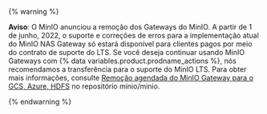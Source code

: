 {% warning %}

**Aviso**: O MinIO anunciou a remoção dos Gateways do MinIO. A partir de 1 de junho, 2022, o suporte e correções de erros para a implementação atual do MinIO NAS Gateway só estará disponível para clientes pagos por meio do contrato de suporte do LTS. Se você deseja continuar usando MinIO Gateways com {% data variables.product.prodname_actions %}, nós recomendamos a transferência para o suporte do MinIO LTS. Para obter mais informações, consulte [Remoção agendada do MinIO Gateway para o GCS, Azure, HDFS](https://github.com/minio/minio/issues/14331) no repositório minio/minio.

{% endwarning %}
